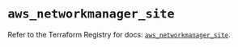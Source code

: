 # `aws_networkmanager_site`

Refer to the Terraform Registry for docs: [`aws_networkmanager_site`](https://registry.terraform.io/providers/hashicorp/aws/4.54.0/docs/resources/networkmanager_site).
